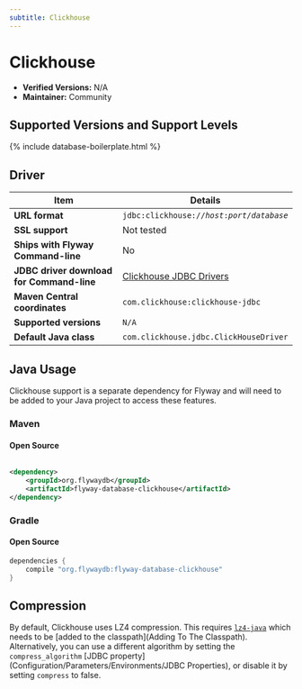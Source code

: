 ```yaml
---
subtitle: Clickhouse
---
```

# Clickhouse
- **Verified Versions:** N/A
- **Maintainer:** Community

## Supported Versions and Support Levels

{% include database-boilerplate.html %}

## Driver

| Item                                      | Details                                                                                     |
|-------------------------------------------|---------------------------------------------------------------------------------------------|
| **URL format**                            | <code>jdbc:clickhouse://<i>host</i>:<i>port</i>/<i>database</i></code>                      |
| **SSL support**                           | Not tested                                                                                  |
| **Ships with Flyway Command-line**        | No                                                                                          |
| **JDBC driver download for Command-line** | [Clickhouse JDBC Drivers](https://clickhouse.com/docs/en/interfaces/jdbc) |
| **Maven Central coordinates**             | `com.clickhouse:clickhouse-jdbc`                                                            |
| **Supported versions**                    | `N/A`                                                                                       |
| **Default Java class**                    | `com.clickhouse.jdbc.ClickHouseDriver`                                                      |


## Java Usage

Clickhouse support is a separate dependency for Flyway and will need to be added to your Java project to access these features.

### Maven

#### Open Source

```xml

<dependency>
    <groupId>org.flywaydb</groupId>
    <artifactId>flyway-database-clickhouse</artifactId>
</dependency>
```

### Gradle

#### Open Source

```groovy
dependencies {
    compile "org.flywaydb:flyway-database-clickhouse"
}
```

## Compression

By default, Clickhouse uses LZ4 compression. 
This requires [`lz4-java`](https://github.com/lz4/lz4-java) which needs to be [added to the classpath](Adding To The Classpath). 
Alternatively, you can use a different algorithm by setting the `compress_algorithm` [JDBC property](Configuration/Parameters/Environments/JDBC Properties), or disable it by setting `compress` to false.
